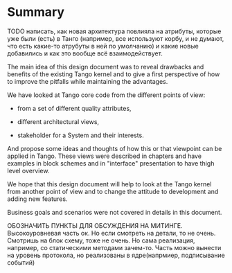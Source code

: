 # Summary
                                                                                                   
TODO написать, как новая архитектура повлияла на атрибуты, которые уже были (есть) в Танго 
(например, все используют корбу, и не думают, что есть какие-то атрубуты в ней по умолчанию)
и какие новые добавились и как это вообще всё взаимодействует.


The main idea of this design document was to reveal drawbacks and benefits of the existing Tango kernel and to give 
a first perspective of how to improve the pitfalls while maintaining the advantages.

We have looked at Tango core code from the different points of view:

- from a set of different quality attributes,

- different architectural views,

- stakeholder for a System and their interests.

And propose some ideas and thoughts of how this or that viewpoint can be applied in Tango. These views were described in chapters and have examples in block schemes and in "interface" presentation to have thigh level overview.

We hope that this design document will help to look at the Tango kernel from another point of view and to change the attitude to development and adding new features.

Business goals and scenarios were not covered in details in this document.

ОБОЗНАЧИТЬ ПУНКТЫ ДЛЯ ОБСУЖДЕНИЯ НА МИТИНГЕ.
Высокоуровневая часть ок. Но если смотреть на детали, то не очень. Смотришь на блок схему, тоже не очень. Но сама реализация, например, со статическими методами зачем-то. 
Часть можно вынести на уровень протокола, но реализованы в ядре(напрмиер, подписывание событий)
